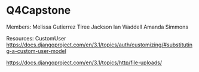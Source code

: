 # Q4Capstone

Members: 
Melissa Gutierrez
Tiree Jackson
Ian Waddell
Amanda Simmons


Resources:
CustomUser
https://docs.djangoproject.com/en/3.1/topics/auth/customizing/#substituting-a-custom-user-model

https://docs.djangoproject.com/en/3.1/topics/http/file-uploads/